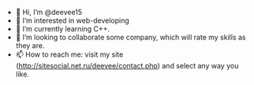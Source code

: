 - 👋 Hi, I’m @deevee15
- 👀 I’m interested in web-developing
- 🌱 I’m currently learning C++.
- 💞️ I’m looking to collaborate some company, which will rate my skills as they are.
- 📫 How to reach me: visit my site (http://sitesocial.net.ru/deevee/contact.php) and select any way you like.

<!---
deevee15/deevee15 is a ✨ special ✨ repository because its `README.md` (this file) appears on your GitHub profile.
You can click the Preview link to take a look at your changes.
--->
